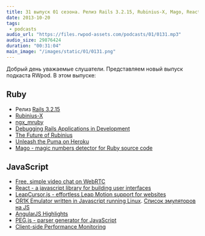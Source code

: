 ```yaml
---
title: 31 выпуск 01 сезона. Релиз Rails 3.2.15, Rubinius-X, Mago, React, LeapCursor.js и прочее
date: 2013-10-20
tags:
 - podcasts
audio_url: "https://files.rwpod-assets.com/podcasts/01/0131.mp3"
audio_size: 29876424
duration: "00:31:04"
main_image: "/images/static/01/0131.png"
---
```


Добрый день уважаемые слушатели. Представляем новый выпуск подкаста RWpod. В этом выпуске:

## Ruby

 - Релиз [Rails 3.2.15](http://weblog.rubyonrails.org/2013/10/16/Rails-3-2-15-has-been-released/)
 - [Rubinius-X](http://rubini.us/2013/10/15/introducing-rubinius-x/)
 - [ngx_mruby](http://matsumoto-r.github.io/ngx_mruby/)
 - [Debugging Rails Applications in Development](http://nofail.de/2013/10/debugging-rails-applications-in-development/)
 - [The Future of Rubinius](https://blog.engineyard.com/2013/the-future-of-rubinius)
 - [Unleash the Puma on Heroku](http://blog.codeship.io/2013/10/16/unleash-the-puma-on-heroku.html)
 - [Mago - magic numbers detector for Ruby source code](https://github.com/greyblake/mago)

## JavaScript

 - [Free, simple video chat on WebRTC](https://vline.com/)
 - [React - a javascript library for building user interfaces](http://facebook.github.io/react)
 - [LeapCursor.js - effortless Leap Motion support for websites](https://github.com/roboleary/LeapCursor.js)
 - [OR1K Emulator written in Javascript running Linux](http://s-macke.github.io/jor1k/). [Список эмуляторов на JS](https://gist.github.com/ysangkok/5606032)
 - [AngularJS Highlights](http://syntaxspectrum.com/2013/10/angularjs-highlights-week-ending-20-october-2013/)
 - [PEG.js - parser generator for JavaScript](http://pegjs.majda.cz/)
 - [Client-side Performance Monitoring](http://dev.hubspot.com/blog/client-side-performance-monitoring)

